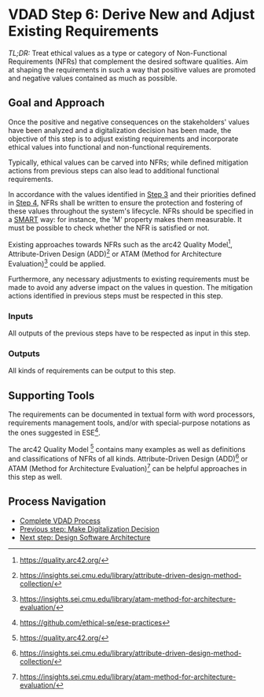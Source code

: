 # VDAD Step 6: Derive New and Adjust Existing Requirements

_TL;DR:_ Treat ethical values as a type or category of Non-Functional Requirements (NFRs) that complement the desired software qualities. Aim at shaping the requirements in such a way that positive values are promoted and negative values contained as much as possible.

## Goal and Approach
Once the positive and negative consequences on the stakeholders' values have been analyzed and a digitalization decision has been made, the objective of this step is to adjust existing requirements and incorporate ethical values into functional and non-functional requirements.

Typically, ethical values can be carved into NFRs; while defined mitigation actions from previous steps can also lead to additional functional requirements.

In accordance with the values identified in [Step 3](step-3-identify-values-per-stakeholder.md) and their priorities defined in [Step 4](step-4-prioritize-values.md), NFRs shall be written to ensure the protection and fostering of these values throughout the system's lifecycle. NFRs should be specified in a [SMART](https://socadk.github.io/design-practice-repository/activities/DPR-SMART-NFR-Elicitation.html) way: for instance, the 'M' property makes them measurable. It must be possible to check whether the NFR is satisfied or not. 

Existing approaches towards NFRs such as the arc42 Quality Model[^2], Attribute-Driven Design (ADD)[^3] or ATAM (Method for Architecture Evaluation)[^4] could be applied.

Furthermore, any necessary adjustments to existing requirements must be made to avoid any adverse impact on the values in question. The mitigation actions identified in previous steps must be respected in this step.

### Inputs
All outputs of the previous steps have to be respected as input in this step.

### Outputs
All kinds of requirements can be output to this step. 

## Supporting Tools

The requirements can be documented in textual form with word processors, requirements management tools, and/or with special-purpose notations as the ones suggested in ESE[^1].

The arc42 Quality Model [^2] contains many examples as well as definitions and classifications of NFRs of all kinds. Attribute-Driven Design (ADD)[^3] or ATAM (Method for Architecture Evaluation)[^4] can be helpful approaches in this step as well.

## Process Navigation

 * [Complete VDAD Process](./../value-driven-analysis-and-design)
 * [Previous step: Make Digitalization Decision](step-5-make-digitalization-decision.md)
 * [Next step: Design Software Architecture](step-7-design-software-architecture.md)


[^1]: <https://github.com/ethical-se/ese-practices>
[^2]: <https://quality.arc42.org/>
[^3]: <https://insights.sei.cmu.edu/library/attribute-driven-design-method-collection/>
[^4]: <https://insights.sei.cmu.edu/library/atam-method-for-architecture-evaluation/>
